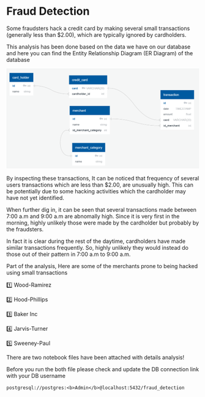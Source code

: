 # Fraud Detection

Some fraudsters hack a credit card by making several small transactions (generally less than $2.00), which are typically ignored by cardholders.

This analysis has been done based on the data we have on our database and here you can find the Entity Relationship Diagram (ER Diagram) of the database

![ER_Diagram](https://github.com/chirathlv/Fraud-Detection/blob/main/Images/ER_Diagram.PNG)

By inspecting these transactions, It can be noticed that frequency of several users transactions which are less than $2.00, are unusually high. This can be potentially due to some hacking activities which the cardholder may have not yet identified.

When further dig in, it can be seen that several transactions made between 7:00 a.m and 9:00 a.m are abnomally high. Since it is very first in the morning, highly unlikely those were made by the cardholder but probably by the fraudsters.

In fact it is clear during the rest of the daytime, cardholders have made similar transactions frequently. So, highly unlikely they would instead do those out of their pattern in 7:00 a.m to 9:00 a.m.

Part of the analysis, Here are some of the merchants prone to being hacked using small transactions

:one: Wood-Ramirez

:two: Hood-Phillips

:three: Baker Inc

:four: Jarvis-Turner

:five: Sweeney-Paul

There are two notebook files have been attached with details analysis!

Before you run the both file please check and update the DB connection link with your DB username

```
postgresql://postgres:<b>Admin</b>@localhost:5432/fraud_detection
```
